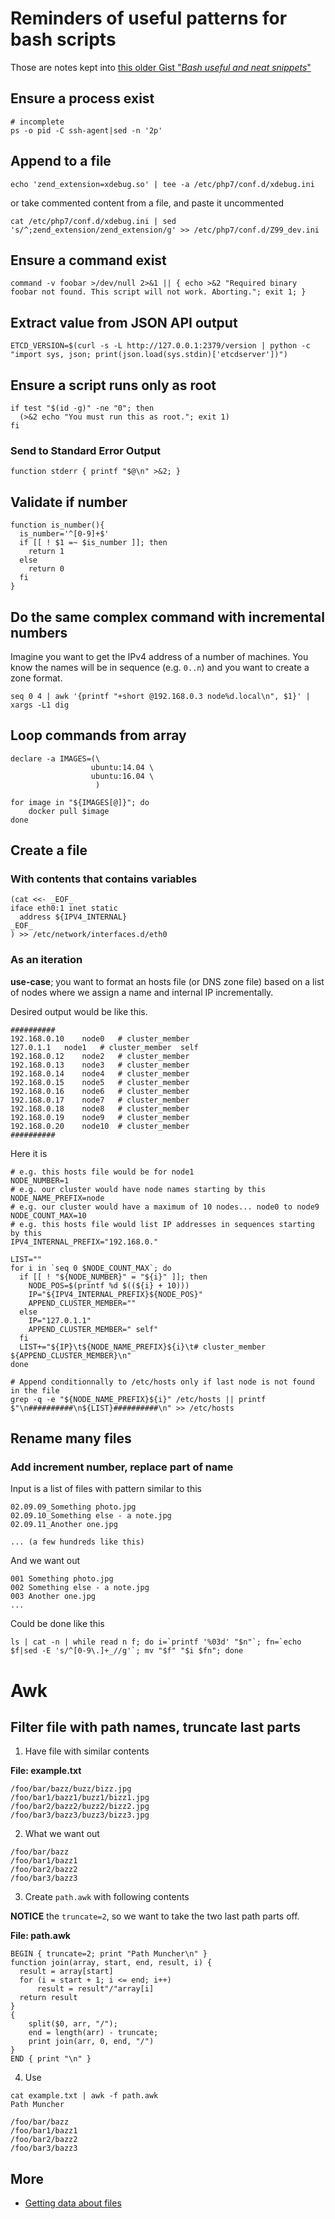 # Reminders of useful patterns for bash scripts

Those are notes kept into [this older Gist "_Bash useful and neat
snippets_"][source]

[source]:
  https://gist.github.com/renoirb/361e4e2817341db4be03b8f667338d47#file-bash_snippets-md

## Ensure a process exist

```
# incomplete
ps -o pid -C ssh-agent|sed -n '2p'
```

## Append to a file

```
echo 'zend_extension=xdebug.so' | tee -a /etc/php7/conf.d/xdebug.ini
```

or take commented content from a file, and paste it uncommented

```
cat /etc/php7/conf.d/xdebug.ini | sed 's/^;zend_extension/zend_extension/g' >> /etc/php7/conf.d/Z99_dev.ini
```

## Ensure a command exist

```
command -v foobar >/dev/null 2>&1 || { echo >&2 "Required binary foobar not found. This script will not work. Aborting."; exit 1; }
```

## Extract value from JSON API output

```
ETCD_VERSION=$(curl -s -L http://127.0.0.1:2379/version | python -c "import sys, json; print(json.load(sys.stdin)['etcdserver'])")
```

## Ensure a script runs only as root

```
if test "$(id -g)" -ne "0"; then
  (>&2 echo "You must run this as root."; exit 1)
fi
```

### Send to Standard Error Output

```
function stderr { printf "$@\n" >&2; }
```

## Validate if number

```
function is_number(){
  is_number='^[0-9]+$'
  if [[ ! $1 =~ $is_number ]]; then
    return 1
  else
    return 0
  fi
}
```

## Do the same complex command with incremental numbers

Imagine you want to get the IPv4 address of a number of machines. You know the
names will be in sequence (e.g. `0..n`) and you want to create a zone format.

```
seq 0 4 | awk '{printf "+short @192.168.0.3 node%d.local\n", $1}' | xargs -L1 dig
```

## Loop commands from array

```
declare -a IMAGES=(\
                  ubuntu:14.04 \
                  ubuntu:16.04 \
                   )

for image in "${IMAGES[@]}"; do
    docker pull $image
done
```

## Create a file

### With contents that contains variables

```
(cat <<- _EOF_
iface eth0:1 inet static
  address ${IPV4_INTERNAL}
_EOF_
) >> /etc/network/interfaces.d/eth0
```

### As an iteration

**use-case**; you want to format an hosts file (or DNS zone file) based on a
list of nodes where we assign a name and internal IP incrementally.

Desired output would be like this.

```
##########
192.168.0.10	node0	# cluster_member
127.0.1.1	node1	# cluster_member  self
192.168.0.12	node2	# cluster_member
192.168.0.13	node3	# cluster_member
192.168.0.14	node4	# cluster_member
192.168.0.15	node5	# cluster_member
192.168.0.16	node6	# cluster_member
192.168.0.17	node7	# cluster_member
192.168.0.18	node8	# cluster_member
192.168.0.19	node9	# cluster_member
192.168.0.20	node10	# cluster_member
##########
```

Here it is

```
# e.g. this hosts file would be for node1
NODE_NUMBER=1
# e.g. our cluster would have node names starting by this
NODE_NAME_PREFIX=node
# e.g. our cluster would have a maximum of 10 nodes... node0 to node9
NODE_COUNT_MAX=10
# e.g. this hosts file would list IP addresses in sequences starting by this
IPV4_INTERNAL_PREFIX="192.168.0."

LIST=""
for i in `seq 0 $NODE_COUNT_MAX`; do
  if [[ ! "${NODE_NUMBER}" = "${i}" ]]; then
    NODE_POS=$(printf %d $((${i} + 10)))
    IP="${IPV4_INTERNAL_PREFIX}${NODE_POS}"
    APPEND_CLUSTER_MEMBER=""
  else
    IP="127.0.1.1"
    APPEND_CLUSTER_MEMBER=" self"
  fi
  LIST+="${IP}\t${NODE_NAME_PREFIX}${i}\t# cluster_member ${APPEND_CLUSTER_MEMBER}\n"
done

# Append conditionnally to /etc/hosts only if last node is not found in the file
grep -q -e "${NODE_NAME_PREFIX}${i}" /etc/hosts || printf $"\n##########\n${LIST}##########\n" >> /etc/hosts
```

## Rename many files

### Add increment number, replace part of name

Input is a list of files with pattern similar to this

```
02.09.09_Something photo.jpg
02.09.10_Something else - a note.jpg
02.09.11_Another one.jpg

... (a few hundreds like this)
```

And we want out

```
001 Something photo.jpg
002 Something else - a note.jpg
003 Another one.jpg
...
```

Could be done like this

```
ls | cat -n | while read n f; do i=`printf '%03d' "$n"`; fn=`echo $f|sed -E 's/^[0-9\.]+_//g'`; mv "$f" "$i $fn"; done
```

# Awk

## Filter file with path names, truncate last parts

1. Have file with similar contents

**File: example.txt**

```
/foo/bar/bazz/buzz/bizz.jpg
/foo/bar1/bazz1/buzz1/bizz1.jpg
/foo/bar2/bazz2/buzz2/bizz2.jpg
/foo/bar3/bazz3/buzz3/bizz3.jpg
```

2. What we want out

```
/foo/bar/bazz
/foo/bar1/bazz1
/foo/bar2/bazz2
/foo/bar3/bazz3
```

3. Create `path.awk` with following contents

**NOTICE** the `truncate=2`, so we want to take the two last path parts off.

**File: path.awk**

```
BEGIN { truncate=2; print "Path Muncher\n" }
function join(array, start, end, result, i) {
  result = array[start]
  for (i = start + 1; i <= end; i++)
      result = result"/"array[i]
  return result
}
{
    split($0, arr, "/");
    end = length(arr) - truncate;
    print join(arr, 0, end, "/")
}
END { print "\n" }
```

4. Use

```
cat example.txt | awk -f path.awk
Path Muncher

/foo/bar/bazz
/foo/bar1/bazz1
/foo/bar2/bazz2
/foo/bar3/bazz3
```

## More

- [Getting data about files](https://gist.github.com/renoirb/89b9fce3ab41dc08002a806e926d9282)
